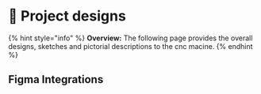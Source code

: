 # 🎨 Project designs

{% hint style="info" %}
**Overview:** The following page provides the overall designs, sketches and pictorial descriptions to the cnc macine.&#x20;
{% endhint %}

## Figma Integrations
